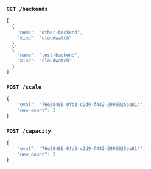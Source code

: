 ### `GET /backends`
```javascript
[
  {
    "name": "other-backend",
    "kind": "cloudwatch"
  },
  {
    "name": "test-backend",
    "kind": "cloudwatch"
  }
]
```

### `POST /scale`
```javascript
{
    "eval": "76e58486-0fd3-c2d9-f442-2996025ea814",
    "new_count": 3
}
```

### `POST /capacity`
```javascript
{
    "eval": "76e58486-0fd3-c2d9-f442-2996025ea814",
    "new_count": 3
}
```